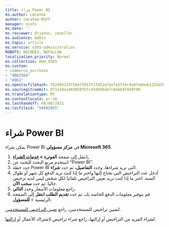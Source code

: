 ```yaml
---
title: شراء Power BI
ms.author: cmcatee
author: cmcatee-MSFT
manager: scotv
ms.date: ''
ms.reviewer: drjones, jmueller
ms.audience: Admin
ms.topic: article
ms.service: o365-administration
ROBOTS: NOINDEX, NOFOLLOW
localization_priority: Normal
ms.collection: Adm_O365
ms.custom:
- commerce_purchase
- "9002564"
- "4961"
ms.openlocfilehash: 762995215f5b4f5957f1f452a71efe5f20c9a9fe84ab1255a59fb7e67dda15fa
ms.sourcegitcommit: d71b18e1403859fbfc45ddd9a57c8ab68f4d9f96
ms.translationtype: MT
ms.contentlocale: ar-SA
ms.lasthandoff: 08/06/2021
ms.locfileid: "54502955"
---
```

# <a name="purchase-power-bi"></a>شراء Power BI

يمكن شراء Power BI في **مركز مسؤولي Microsoft 365**.

1. انتقل إلى صفحة **الفوترة > [خدمات الشراء.](https://go.microsoft.com/fwlink/p/?linkid=868433)**
2. استخدم مربع البحث للبحث عن "Power BI".
3. حدد خطة Power BI التي تريد شراءها، وحدد **التفاصيل،** ثم حدد **شراء**.
4. أدخل عدد التراخيص التي تحتاج إليها واختر ما إذا كنت تريد الدفع كل شهر أو طوال السنة. اختر ما إذا كنت تريد تعيين التراخيص تلقائيا لكل شخص ليس لديه ترخيص حاليا. ثم حدد **سحب الآن**.
5. راجع معلومات الأسعار وحدد **التالي**.
6. قم بتوفير معلومات الدفع الخاصة بك، ثم حدد **تقديم الطلب انتقل** إلى الصفحة الرئيسية  >  **للمسؤول.**

لتعيين تراخيص للمستخدمين، راجع [تعيين التراخيص للمستخدمين](/microsoft-365/admin/manage/assign-licenses-to-users).

لشراء المزيد من التراخيص أو إزالتها، راجع شراء تراخيص لاشتراك الأعمال أو [إزالتها](/microsoft-365/commerce/licenses/buy-licenses).
